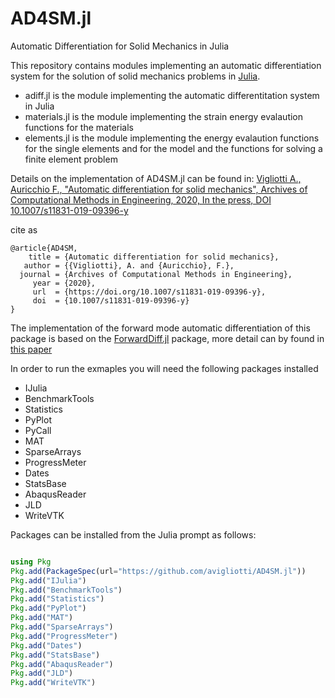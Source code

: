 # AD4SM.jl
Automatic Differentiation for Solid Mechanics in Julia

This repository contains modules implementing an automatic differentiation system for the solution of solid mechanics problems in [Julia](https://github.com/JuliaLang/julia).

- adiff.jl			 is the module implementing the automatic differentitation system in Julia
- materials.jl   is the module implementing the strain energy evalaution functions for the materials
- elements.jl    is the module implementing the energy evalaution functions for the single elements and for the model and the functions for solving a finite element problem

Details on the implementation of AD4SM.jl can be found in: 
[Vigliotti A., Auricchio F., "Automatic differentiation for solid mechanics", Archives of Computational Methods in Engineering, 2020, In the press, DOI 10.1007/s11831-019-09396-y](https://rdcu.be/b0yx2)

cite as
```
@article{AD4SM,
    title = {Automatic differentiation for solid mechanics},
   author = {{Vigliotti}, A. and {Auricchio}, F.},
  journal = {Archives of Computational Methods in Engineering},
     year = {2020},
     url  = {https://doi.org/10.1007/s11831-019-09396-y},
     doi  = {10.1007/s11831-019-09396-y}
}
```

The implementation of the forward mode automatic differentiation of this package is based on the [ForwardDiff.jl](https://github.com/JuliaDiff/ForwardDiff.jl) package, more detail can by found in [this paper](https://arxiv.org/abs/1607.07892)

In order to run the exmaples you will need the following packages installed

  - IJulia
  - BenchmarkTools
  - Statistics
  - PyPlot
  - PyCall
  - MAT
  - SparseArrays
  - ProgressMeter
  - Dates
  - StatsBase
  - AbaqusReader
  - JLD
  - WriteVTK

Packages can be installed from the Julia prompt as follows:
```Julia

using Pkg
Pkg.add(PackageSpec(url="https://github.com/avigliotti/AD4SM.jl"))
Pkg.add("IJulia")
Pkg.add("BenchmarkTools")
Pkg.add("Statistics")
Pkg.add("PyPlot")
Pkg.add("MAT")
Pkg.add("SparseArrays")
Pkg.add("ProgressMeter")
Pkg.add("Dates")
Pkg.add("StatsBase")
Pkg.add("AbaqusReader")
Pkg.add("JLD")
Pkg.add("WriteVTK")

```
